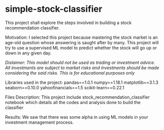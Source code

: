 # simple-stock-classifier
This project shall explore the steps involved in building a stock recommendation classifier.

Motivation: I selected this project because mastering the stock market is an age-old question whose answering is saught after by many. This project will try to use a supervised ML model to predict whether the stock will go up or down in any given day.

*Dislaimer: This model should not be used as trading or investment advice. All investments are subject to market risks and investments should be made considering the said risks. This is for educational purposes only*

Libraries used in the project:
  pandas==1.0.1
  numpy==1.18.1
  matplotlib==3.1.3
  seaborn==0.10.0
  yahoofinancials==1.5
  scikit-learn==0.22.1


Files Description: This project include stock_recommendation_classifier notebook which details all the codes and analysis done to build the classifier


Results: We saw that there was some alpha in using ML models in your investment management process.
